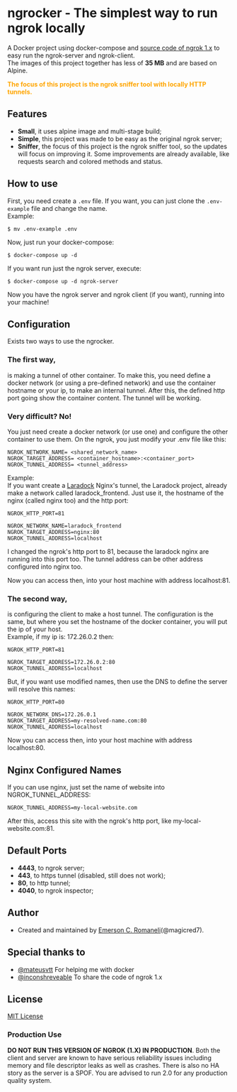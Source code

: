 # ngrocker - The simplest way to run ngrok locally

A Docker project using docker-compose and [source code of ngrok 1.x](https://github.com/inconshreveable/ngrok/) to easy run the ngrok-server and ngrok-client. <br/>
The images of this project together has less of **35 MB** and are based on Alpine.

<strong style="color: orange">The focus of this project is the ngrok sniffer tool with locally HTTP tunnels.</strong>

## Features
- **Small**, it uses alpine image and multi-stage build;
- **Simple**, this project was made to be easy as the original ngrok server;
- **Sniffer**, the focus of this project is the ngrok sniffer tool, so the updates will focus on improving it. Some improvements are already available, like requests search and colored methods and status.

## How to use
First, you need create a `.env` file. If you want, you can just clone the `.env-example` file and change the name. <br/>
Example:

    $ mv .env-example .env

Now, just run your docker-compose:

    $ docker-compose up -d

If you want run just the ngrok server, execute:

    $ docker-compose up -d ngrok-server

Now you have the ngrok server and ngrok client (if you want), running into your machine!

## Configuration

Exists two ways to use the ngrocker.

### The first way,
is making a tunnel of other container. To make this, you need define a docker network (or using a pre-defined network) and use the container hostname or your ip, to make an internal tunnel. After this, the defined http port going show the container content. The tunnel will be working.<br/>

### Very difficult? No!<br/>
You just need create a docker network (or use one) and configure the other container to use them. On the ngrok, you just modify your .env file like this:

    NGROK_NETWORK_NAME= <shared_network_name>
    NGROK_TARGET_ADDRESS= <container_hostname>:<container_port>
    NGROK_TUNNEL_ADDRESS= <tunnel_address>

Example:<br/>
If you want create a [Laradock](https://github.com/laradock/laradock) Nginx's tunnel, the Laradock project, already make a network called laradock_frontend. Just use it, the hostname of the nginx (called nginx too) and the http port:

    NGROK_HTTP_PORT=81

    NGROK_NETWORK_NAME=laradock_frontend
    NGROK_TARGET_ADDRESS=nginx:80
    NGROK_TUNNEL_ADDRESS=localhost

I changed the ngrok's http port to 81, because the laradock nginx are running into this port too.
The tunnel address can be other address configured into nginx too.

Now you can access then, into your host machine with address localhost:81.

### The second way,
is configuring the client to make a host tunnel. The configuration is the same, but where you set the hostname of the docker container, you will put the ip of your host.<br/>
Example, if my ip is: 172.26.0.2 then:

    NGROK_HTTP_PORT=81

    NGROK_TARGET_ADDRESS=172.26.0.2:80
    NGROK_TUNNEL_ADDRESS=localhost

But, if you want use modified names, then use the DNS to define the server will resolve this names:

    NGROK_HTTP_PORT=80

    NGROK_NETWORK_DNS=172.26.0.1
    NGROK_TARGET_ADDRESS=my-resolved-name.com:80
    NGROK_TUNNEL_ADDRESS=localhost

Now you can access then, into your host machine with address localhost:80.

## Nginx Configured Names

If you can use nginx, just set the name of website into NGROK_TUNNEL_ADDRESS:

    NGROK_TUNNEL_ADDRESS=my-local-website.com

After this, access this site with the ngrok's http port, like my-local-website.com:81.

## Default Ports
- **4443**, to ngrok server;
- **443**, to https tunnel (disabled, still does not work);
- **80**, to http tunnel;
- **4040**, to ngrok inspector;

## Author

- Created and maintained by [Emerson C. Romaneli](https://github.com/magicred7)(@magicred7).

## Special thanks to

- [@mateusvtt](https://github.com/mateusvtt) For helping me with docker
- [@inconshreveable](https://github.com/inconshreveable) To share the code of ngrok 1.x

## License

[MIT License](https://github.com/laradock/laradock/blob/master/LICENSE)


### Production Use

**DO NOT RUN THIS VERSION OF NGROK (1.X) IN PRODUCTION**. Both the client and server are known to have serious reliability issues including memory and file descriptor leaks as well as crashes. There is also no HA story as the server is a SPOF. You are advised to run 2.0 for any production quality system. 
